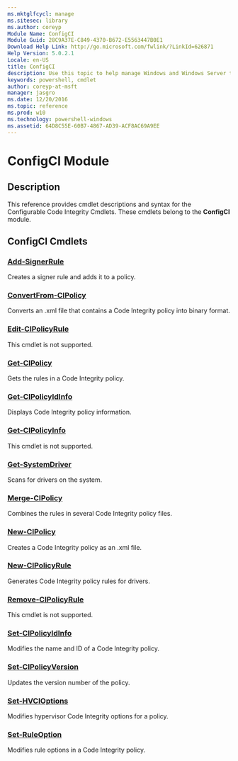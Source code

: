 ```yaml
---
ms.mktglfcycl: manage
ms.sitesec: library
ms.author: coreyp
Module Name: ConfigCI
Module Guid: 28C9A37E-C849-4370-B672-E5563447B0E1
Download Help Link: http://go.microsoft.com/fwlink/?LinkId=626871
Help Version: 5.0.2.1
Locale: en-US
title: ConfigCI
description: Use this topic to help manage Windows and Windows Server technologies with Windows PowerShell.
keywords: powershell, cmdlet
author: coreyp-at-msft
manager: jasgro
ms.date: 12/20/2016
ms.topic: reference
ms.prod: w10
ms.technology: powershell-windows
ms.assetid: 64D8C55E-60B7-4867-AD39-ACF8AC69A9EE
---
```


# ConfigCI Module
## Description
This reference provides cmdlet descriptions and syntax for the Configurable Code Integrity Cmdlets. 
These cmdlets belong to the **ConfigCI** module. 

## ConfigCI Cmdlets
### [Add-SignerRule](./Add-SignerRule.md)
Creates a signer rule and adds it to a policy.

### [ConvertFrom-CIPolicy](./ConvertFrom-CIPolicy.md)
Converts an .xml file that contains a Code Integrity policy into binary format.

### [Edit-CIPolicyRule](./Edit-CIPolicyRule.md)
This cmdlet is not supported.

### [Get-CIPolicy](./Get-CIPolicy.md)
Gets the rules in a Code Integrity policy.

### [Get-CIPolicyIdInfo](./Get-CIPolicyIdInfo.md)
Displays Code Integrity policy information.

### [Get-CIPolicyInfo](./Get-CIPolicyInfo.md)
This cmdlet is not supported.

### [Get-SystemDriver](./Get-SystemDriver.md)
Scans for drivers on the system.

### [Merge-CIPolicy](./Merge-CIPolicy.md)
Combines the rules in several Code Integrity policy files.

### [New-CIPolicy](./New-CIPolicy.md)
Creates a Code Integrity policy as an .xml file.

### [New-CIPolicyRule](./New-CIPolicyRule.md)
Generates Code Integrity policy rules for drivers.

### [Remove-CIPolicyRule](./Remove-CIPolicyRule.md)
This cmdlet is not supported.

### [Set-CIPolicyIdInfo](./Set-CIPolicyIdInfo.md)
Modifies the name and ID of a Code Integrity policy.

### [Set-CIPolicyVersion](./Set-CIPolicyVersion.md)
Updates the version number of the policy.

### [Set-HVCIOptions](./Set-HVCIOptions.md)
Modifies hypervisor Code Integrity options for a policy.

### [Set-RuleOption](./Set-RuleOption.md)
Modifies rule options in a Code Integrity policy.


